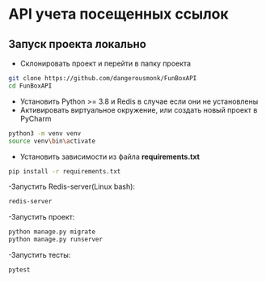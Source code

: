 # API учета посещенных ссылок

## Запуск проекта локально
- Склонировать проект и перейти в папку проекта

```bash
git clone https://github.com/dangerousmonk/FunBoxAPI
cd FunBoxAPI
```
- Установить Python >= 3.8 и Redis в случае если они не установлены
- Активировать виртуальное окружение, или создать новый проект в PyCharm

```bash
python3 -m venv venv
source venv\bin\activate
```

- Установить зависимости из файла **requirements.txt**
 
```bash
pip install -r requirements.txt
``` 

-Запустить Redis-server(Linux bash):
```bash
redis-server
```

-Запустить проект:
```bash
python manage.py migrate
python manage.py runserver
```

-Запустить тесты:
```bash
pytest
```





